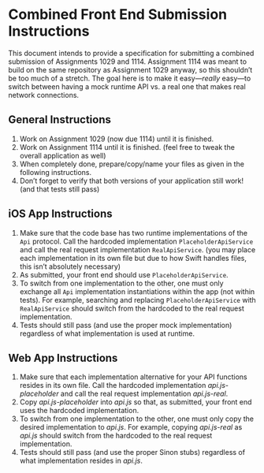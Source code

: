 # Combined Front End Submission Instructions
This document intends to provide a specification for submitting a combined submission of Assignments 1029 and 1114. Assignment 1114 was meant to build on the same repository as Assignment 1029 anyway, so this shouldn’t be too much of a stretch. The goal here is to make it easy—_really_ easy—to switch between having a mock runtime API vs. a real one that makes real network connections.

## General Instructions
1. Work on Assignment 1029 (now due 1114) until it is finished.
2. Work on Assignment 1114 until it is finished. (feel free to tweak the overall application as well)
3. When completely done, prepare/copy/name your files as given in the following instructions.
4. Don’t forget to verify that both versions of your application still work! (and that tests still pass)

## iOS App Instructions
1. Make sure that the code base has two runtime implementations of the `Api` protocol. Call the hardcoded implementation `PlaceholderApiService` and call the real request implementation `RealApiService`. (you may place each implementation in its own file but due to how Swift handles files, this isn’t absolutely necessary)
2. As submitted, your front end should use `PlaceholderApiService`.
3. To switch from one implementation to the other, one must only exchange all `Api` implementation instantiations within the app (not within tests). For example, searching and replacing `PlaceholderApiService` with `RealApiService` should switch from the hardcoded to the real request implementation.
4. Tests should still pass (and use the proper mock implementation) regardless of what implementation is used at runtime.

## Web App Instructions
1. Make sure that each implementation alternative for your API functions resides in its own file. Call the hardcoded implementation _api.js-placeholder_ and call the real request implementation _api.js-real_.
2. Copy _api.js-placeholder_ into _api.js_ so that, as submitted, your front end uses the hardcoded implementation.
3. To switch from one implementation to the other, one must only copy the desired implementation to _api.js_. For example, copying _api.js-real_ as _api.js_ should switch from the hardcoded to the real request implementation.
4. Tests should still pass (and use the proper Sinon stubs) regardless of what implementation resides in _api.js_.
